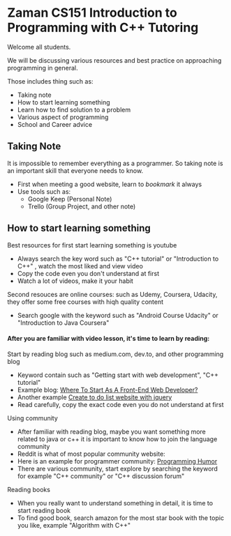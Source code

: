# Zaman CS151 Introduction to Programming with C++ Tutoring

Welcome all students.

We will be discussing various resources and best practice on approaching programming in general.

Those includes thing such as:
- Taking note
- How to start learning something
- Learn how to find solution to a problem
- Various aspect of programming
- School and Career advice

## Taking Note
It is impossible to remember everything as a programmer. So taking note is an important skill that everyone needs to know. 

- First when meeting a good website, learn to *bookmark* it always
- Use tools such as:
    - Google Keep (Personal Note)
    - Trello (Group Project, and other note)

## How to start learning something

Best resources for first start learning something is youtube
- Always search the key word such as "C++ tutorial" or "Introduction to C++" , watch the most liked and view video
- Copy the code even you don't understand at first
- Watch a lot of videos, make it your habit

Second resouces are online courses: such as Udemy, Coursera, Udacity, they offer some free courses with hiqh quality content
- Search google with the keyword such as "Android Course Udacity" or "Introduction to Java Coursera"

#### After you are familiar with video lesson, it's time to learn by reading:

Start by reading blog such as medium.com, dev.to, and other programming blog
- Keyword contain such as "Getting start with web development", "C++ tutorial"
- Example blog: [Where To Start As A Front-End Web Developer?](https://medium.com/web-development-zone/where-to-start-as-a-front-end-web-developer-cb7123bc84bb)
- Another example [Create to do list website with jquery](https://www.sitepoint.com/building-list-jquery-local-storage/)
- Read carefully, copy the exact code even you do not understand at first

Using community
- After familiar with reading blog, maybe you want something more related to java or c++ it is important to know how to join the language community
- Reddit is what of most popular community website:
- Here is an example for programmer community: [Programming Humor](https://www.reddit.com/r/ProgrammerHumor/)
- There are various community, start explore by searching the keyword for example "C++ community" or "C++ discussion forum"

Reading books
- When you really want to understand something in detail, it is time to start reading book
- To find good book, search amazon for the most star book with the topic you like, example "Algorithm with C++"
